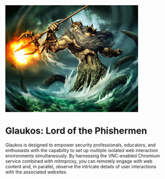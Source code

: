 <img src="https://github.com/BuggsBizzby/glaukos/blob/main/assets/glaukos.jpg" >
<h1>Glaukos: Lord of the Phishermen</h1>

Glaukos is designed to empower security professionals, educators, and enthusiasts with the capability to set up multiple isolated web interaction environments simultaneously. By harnessing the VNC-enabled Chromium service combined with mitmproxy, you can remotely engage with web content and, in parallel, observe the intricate details of user interactions with the associated websites.
